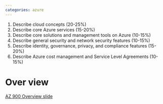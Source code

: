 ```yaml
---
categories: azure
---
```

1. Describe cloud concepts (20-25%)
2. Describe core Azure services (15-20%)
3. Describe core solutions and management tools on Azure (10-15%)
4. Describe general security and network security features (10-15%)
5. Describe identity, governance, privacy, and compliance features (15-20%)
6. Describe Azure cost management and Service Level Agreements (10-15%)

# Over view


<a href="https://docs.google.com/presentation/d/1NEG-0Xx4eUgLoEu1-Fpm42zqbFPeiDxGoWL-BsbtrXw" target="_blank">AZ 900 Overview slide</a>

